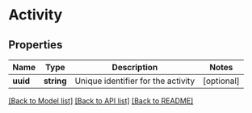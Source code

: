 # Activity

## Properties
Name | Type | Description | Notes
------------ | ------------- | ------------- | -------------
**uuid** | **string** | Unique identifier for the activity | [optional] 

[[Back to Model list]](../README.md#documentation-for-models) [[Back to API list]](../README.md#documentation-for-api-endpoints) [[Back to README]](../README.md)


